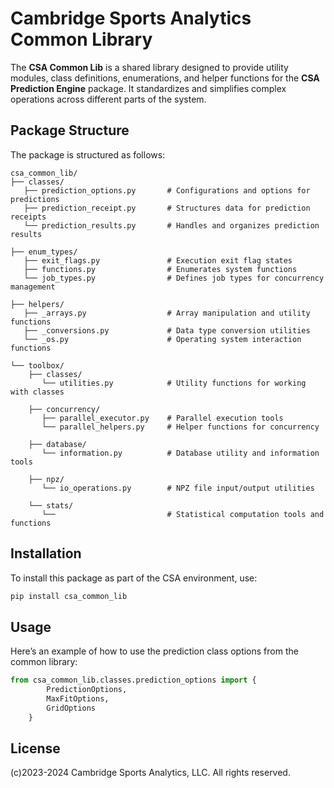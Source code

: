 # Cambridge Sports Analytics Common Library

The **CSA Common Lib** is a shared library designed to provide utility modules, class definitions, enumerations, and helper functions for the **CSA Prediction Engine** package. It standardizes and simplifies complex operations across different parts of the system.

## Package Structure

The package is structured as follows:

```plaintext
csa_common_lib/
├── classes/
   ├── prediction_options.py       # Configurations and options for predictions
   ├── prediction_receipt.py       # Structures data for prediction receipts
   └── prediction_results.py       # Handles and organizes prediction results

├── enum_types/
   ├── exit_flags.py               # Execution exit flag states
   ├── functions.py                # Enumerates system functions
   └── job_types.py                # Defines job types for concurrency management

├── helpers/
   ├── _arrays.py                  # Array manipulation and utility functions
   ├── _conversions.py             # Data type conversion utilities
   └── _os.py                      # Operating system interaction functions

└── toolbox/
    ├── classes/
       └── utilities.py            # Utility functions for working with classes
    
    ├── concurrency/
       ├── parallel_executor.py    # Parallel execution tools
       └── parallel_helpers.py     # Helper functions for concurrency
     
    ├── database/
       └── information.py          # Database utility and information tools
     
    ├── npz/
       └── io_operations.py        # NPZ file input/output utilities
     
    └── stats/
       └──                         # Statistical computation tools and functions
```

## Installation

To install this package as part of the CSA environment, use:

```bash
pip install csa_common_lib
```

## Usage

Here’s an example of how to use the prediction class options from the common library:

```python
from csa_common_lib.classes.prediction_options import {
        PredictionOptions,
        MaxFitOptions,
        GridOptions
    }
```


## License
(c)2023-2024 Cambridge Sports Analytics, LLC. All rights reserved.
